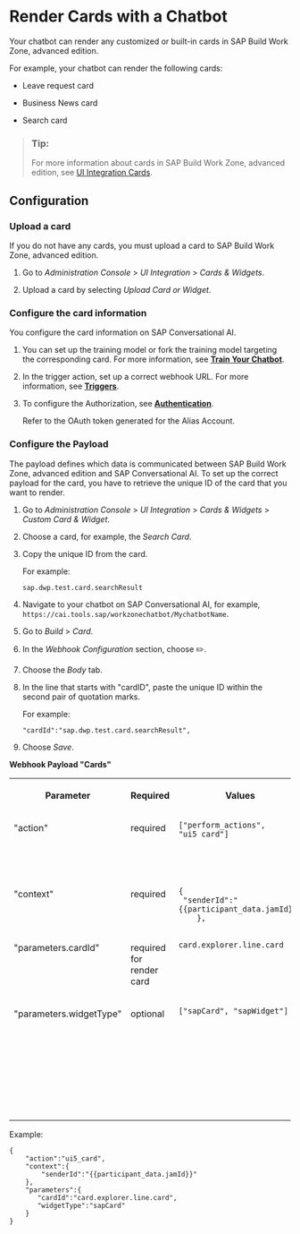 <!-- loio449a2ba8c06845498b98a6fba949711c -->

<link rel="stylesheet" type="text/css" href="../css/sap-icons.css"/>

# Render Cards with a Chatbot

Your chatbot can render any customized or built-in cards in SAP Build Work Zone, advanced edition.

For example, your chatbot can render the following cards:

-   Leave request card

-   Business News card

-   Search card


> ### Tip:  
> For more information about cards in SAP Build Work Zone, advanced edition, see [UI Integration Cards](../ui-integration-cards-0bf9adc.md).



<a name="loio449a2ba8c06845498b98a6fba949711c__section_y51_1wq_xkb"/>

## Configuration



### Upload a card

If you do not have any cards, you must upload a card to SAP Build Work Zone, advanced edition.

1.  Go to *Administration Console* \> *UI Integration* \> *Cards & Widgets*.

2.  Upload a card by selecting *Upload Card or Widget*.




### Configure the card information

You configure the card information on SAP Conversational AI.

1.  You can set up the training model or fork the training model targeting the corresponding card. For more information, see [**Train Your Chatbot**](https://help.sap.com/docs/SAP_CONVERSATIONAL_AI/a4522a393d2b4643812b7caadfe90c18/5913277b0cfc444583e426148b14b595.html).

2.  In the trigger action, set up a correct webhook URL. For more information, see [**Triggers**](https://help.sap.com/docs/SAP_CONVERSATIONAL_AI/a4522a393d2b4643812b7caadfe90c18/17c5aedf93944d5392f2a27c6039b378.html).

3.  To configure the Authorization, see [**Authentication**](https://help.sap.com/docs/SAP_CONVERSATIONAL_AI/a4522a393d2b4643812b7caadfe90c18/c2daef7a0bc643ca97e62c891a24de54.html).

    Refer to the OAuth token generated for the Alias Account.




### Configure the Payload

The payload defines which data is communicated between SAP Build Work Zone, advanced edition and SAP Conversational AI. To set up the correct payload for the card, you have to retrieve the unique ID of the card that you want to render.

1.  Go to *Administration Console* \> *UI Integration* \> *Cards & Widgets* \> *Custom Card & Widget*.

2.  Choose a card, for example, the *Search Card*.

3.  Copy the unique ID from the card.

    For example:

    ```
    sap.dwp.test.card.searchResult
    ```

4.  Navigate to your chatbot on SAP Conversational AI, for example, `https://cai.tools.sap/workzonechatbot/MychatbotName`.
5.  Go to *Build* \> *Card*.
6.  In the *Webhook Configuration* section, choose :pencil2:.
7.  Choose the *Body* tab.
8.  In the line that starts with "cardID", paste the unique ID within the second pair of quotation marks.

    For example:

    ```
    "cardId":"sap.dwp.test.card.searchResult",
    ```

9.  Choose *Save*.

**Webhook Payload "Cards"**


<table>
<tr>
<th valign="top">

Parameter



</th>
<th valign="top">

Required



</th>
<th valign="top">

Values



</th>
<th valign="top">

Comments



</th>
</tr>
<tr>
<td valign="top">

"action"



</td>
<td valign="top">

required



</td>
<td valign="top">

```
["perform_actions",  "ui5_card"]
```



</td>
<td valign="top">

For rendering cards, use `ui5_card`.



</td>
</tr>
<tr>
<td valign="top">

"context"



</td>
<td valign="top">

required



</td>
<td valign="top">

```
{
 "senderId":"       {{participant_data.jamId}}"
    },
```



</td>
<td valign="top">

 



</td>
</tr>
<tr>
<td valign="top">

"parameters.cardId"



</td>
<td valign="top">

required for render card



</td>
<td valign="top">

```
card.explorer.line.card 
```



</td>
<td valign="top">

Copied from card information.



</td>
</tr>
<tr>
<td valign="top">

"parameters.widgetType"



</td>
<td valign="top">

optional



</td>
<td valign="top">

```
["sapCard", "sapWidget"]
```



</td>
<td valign="top">

The default is "sapWidget". Depending on the card type, you can use "sapCard" or "sapWidget".



</td>
</tr>
</table>

Example:

```
{
    "action":"ui5_card",
    "context":{
        "senderId":"{{participant_data.jamId}}"
    },
    "parameters":{
       "cardId":"card.explorer.line.card",
       "widgetType":"sapCard"
    }
}
```

